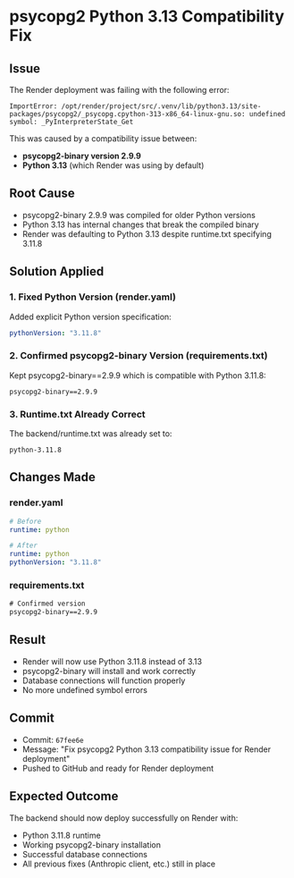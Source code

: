 # psycopg2 Python 3.13 Compatibility Fix

## Issue
The Render deployment was failing with the following error:
```
ImportError: /opt/render/project/src/.venv/lib/python3.13/site-packages/psycopg2/_psycopg.cpython-313-x86_64-linux-gnu.so: undefined symbol: _PyInterpreterState_Get
```

This was caused by a compatibility issue between:
- **psycopg2-binary version 2.9.9**
- **Python 3.13** (which Render was using by default)

## Root Cause
- psycopg2-binary 2.9.9 was compiled for older Python versions
- Python 3.13 has internal changes that break the compiled binary
- Render was defaulting to Python 3.13 despite runtime.txt specifying 3.11.8

## Solution Applied

### 1. Fixed Python Version (render.yaml)
Added explicit Python version specification:
```yaml
pythonVersion: "3.11.8"
```

### 2. Confirmed psycopg2-binary Version (requirements.txt)
Kept psycopg2-binary==2.9.9 which is compatible with Python 3.11.8:
```
psycopg2-binary==2.9.9
```

### 3. Runtime.txt Already Correct
The backend/runtime.txt was already set to:
```
python-3.11.8
```

## Changes Made

### render.yaml
```yaml
# Before
runtime: python

# After  
runtime: python
pythonVersion: "3.11.8"
```

### requirements.txt
```txt
# Confirmed version
psycopg2-binary==2.9.9
```

## Result
- Render will now use Python 3.11.8 instead of 3.13
- psycopg2-binary will install and work correctly
- Database connections will function properly
- No more undefined symbol errors

## Commit
- Commit: `67fee6e`
- Message: "Fix psycopg2 Python 3.13 compatibility issue for Render deployment"
- Pushed to GitHub and ready for Render deployment

## Expected Outcome
The backend should now deploy successfully on Render with:
- Python 3.11.8 runtime
- Working psycopg2-binary installation
- Successful database connections
- All previous fixes (Anthropic client, etc.) still in place 